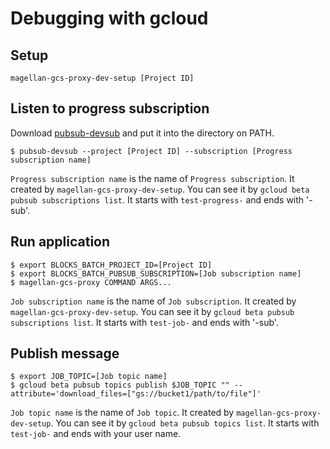# Debugging with gcloud

## Setup

```
magellan-gcs-proxy-dev-setup [Project ID]
```


## Listen to progress subscription

Download [pubsub-devsub](https://github.com/akm/pubsub-devsub/releases) and put it into the directory on PATH.

```
$ pubsub-devsub --project [Project ID] --subscription [Progress subscription name]
```

`Progress subscription name` is the name of `Progress subscription`.
It created by `magellan-gcs-proxy-dev-setup`.
You can see it by `gcloud beta pubsub subscriptions list`.
It starts with `test-progress-` and ends with '-sub'.

## Run application

```
$ export BLOCKS_BATCH_PROJECT_ID=[Project ID]
$ export BLOCKS_BATCH_PUBSUB_SUBSCRIPTION=[Job subscription name]
$ magellan-gcs-proxy COMMAND ARGS...
```

`Job subscription name` is the name of `Job subscription`.
It created by `magellan-gcs-proxy-dev-setup`.
You can see it by `gcloud beta pubsub subscriptions list`.
It starts with `test-job-` and ends with '-sub'.

## Publish message

```
$ export JOB_TOPIC=[Job topic name]
$ gcloud beta pubsub topics publish $JOB_TOPIC "" --attribute='download_files=["gs://bucket1/path/to/file"]'
```

`Job topic name` is the name of `Job topic`.
It created by `magellan-gcs-proxy-dev-setup`.
You can see it by `gcloud beta pubsub topics list`.
It starts with `test-job-` and ends with your user name.
